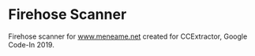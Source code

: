 # Firehose Scanner
Firehose scanner for www.meneame.net created for CCExtractor, Google Code-In 2019.